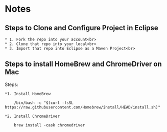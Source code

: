 # Notes

## Steps to Clone and Configure Project in Eclipse

	* 1. Fork the repo into your account<br>
	* 2. Clone that repo into your local<br>
	* 3. Import that repo into Eclipse as a Maven Project<br>
	
## Steps to install HomeBrew and ChromeDriver on Mac

Steps:

	*1. Install HomeBrew
	
```
	/bin/bash -c "$(curl -fsSL https://raw.githubusercontent.com/Homebrew/install/HEAD/install.sh)"
```
	
	*2. Install ChromeDriver
	
```
	brew install -cask chromedriver
```